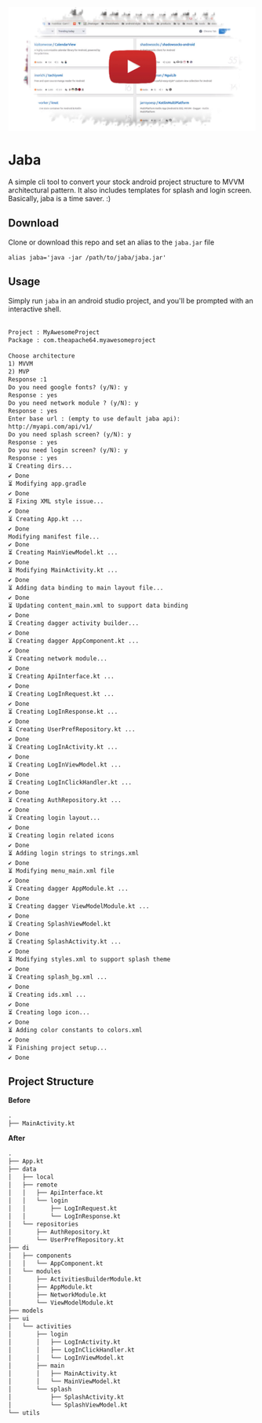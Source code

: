 [![IMAGE](https://raw.githubusercontent.com/theapache64/jaba/master/youtube_banner.jpg)](https://www.youtube.com/watch?v=VZ8KAkvw9ck)


# Jaba

A simple cli tool to convert your stock android project structure to MVVM architectural pattern. 
It also includes templates for splash and login screen. Basically, jaba is a time saver. :)

## Download

Clone or download this repo and set an alias to the `jaba.jar` file

```
alias jaba='java -jar /path/to/jaba/jaba.jar'
```

## Usage

Simply run `jaba` in an android studio project, and you'll be prompted with an interactive shell.

```

Project : MyAwesomeProject
Package : com.theapache64.myawesomeproject

Choose architecture
1) MVVM
2) MVP
Response :1
Do you need google fonts? (y/N): y
Response : yes
Do you need network module ? (y/N): y
Response : yes
Enter base url : (empty to use default jaba api): http://myapi.com/api/v1/
Do you need splash screen? (y/N): y
Response : yes
Do you need login screen? (y/N): y
Response : yes
⏳ Creating dirs...
✔️ Done
⏳ Modifying app.gradle
✔️ Done
⏳ Fixing XML style issue...
✔️ Done
⏳ Creating App.kt ...
✔️ Done
Modifying manifest file...
✔️ Done
⏳ Creating MainViewModel.kt ...
✔️ Done
⏳ Modifying MainActivity.kt ...
✔️ Done
⏳ Adding data binding to main layout file...
✔️ Done
⏳ Updating content_main.xml to support data binding
✔️ Done
⏳ Creating dagger activity builder...
✔️ Done
⏳ Creating dagger AppComponent.kt ...
✔️ Done
⏳ Creating network module...
✔️ Done
⏳ Creating ApiInterface.kt ...
✔️ Done
⏳ Creating LogInRequest.kt ...
✔️ Done
⏳ Creating LogInResponse.kt ...
✔️ Done
⏳ Creating UserPrefRepository.kt ...
✔️ Done
⏳ Creating LogInActivity.kt ...
✔️ Done
⏳ Creating LogInViewModel.kt ...
✔️ Done
⏳ Creating LogInClickHandler.kt ...
✔️ Done
⏳ Creating AuthRepository.kt ...
✔️ Done
⏳ Creating login layout...
✔️ Done
⏳ Creating login related icons
✔️ Done
⏳ Adding login strings to strings.xml
✔️ Done
⏳ Modifying menu_main.xml file
✔️ Done
⏳ Creating dagger AppModule.kt ...
✔️ Done
⏳ Creating dagger ViewModelModule.kt ...
✔️ Done
⏳ Creating SplashViewModel.kt
✔️ Done
⏳ Creating SplashActivity.kt ...
✔️ Done
⏳ Modifying styles.xml to support splash theme
✔️ Done
⏳ Creating splash_bg.xml ...
✔️ Done
⏳ Creating ids.xml ...
✔️ Done
⏳ Creating logo icon...
✔️ Done
⏳ Adding color constants to colors.xml
✔️ Done
⏳ Finishing project setup...
✔️ Done
```

## Project Structure

**Before**

```
.
├── MainActivity.kt
```

**After**
```
.
├── App.kt
├── data
│   ├── local
│   ├── remote
│   │   ├── ApiInterface.kt
│   │   └── login
│   │       ├── LogInRequest.kt
│   │       └── LogInResponse.kt
│   └── repositories
│       ├── AuthRepository.kt
│       └── UserPrefRepository.kt
├── di
│   ├── components
│   │   └── AppComponent.kt
│   └── modules
│       ├── ActivitiesBuilderModule.kt
│       ├── AppModule.kt
│       ├── NetworkModule.kt
│       └── ViewModelModule.kt
├── models
├── ui
│   └── activities
│       ├── login
│       │   ├── LogInActivity.kt
│       │   ├── LogInClickHandler.kt
│       │   └── LogInViewModel.kt
│       ├── main
│       │   ├── MainActivity.kt
│       │   └── MainViewModel.kt
│       └── splash
│           ├── SplashActivity.kt
│           └── SplashViewModel.kt
└── utils

```
